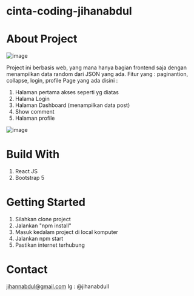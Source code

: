 # cinta-coding-jihanabdul

# About Project
![image](https://user-images.githubusercontent.com/73427229/204078760-fc56c570-0b7c-4dfc-8579-e8c8b854eb32.png)

Project ini berbasis web, yang mana hanya bagian frontend saja dengan menampilkan data random dari JSON yang ada.
Fitur yang : paginantion, collapse, login, profile
Page yang ada disini :
1. Halaman pertama akses seperti yg diatas
2. Halama Login
3. Halaman Dashboard (menampilkan data post)
4. Show comment
5. Halaman profile

![image](https://user-images.githubusercontent.com/73427229/204078997-8121f520-b31d-4e82-9e80-5c9fb2c7dec6.png)

# Build With
1. React JS
2. Bootstrap 5

# Getting Started

1. Silahkan clone project
2. Jalankan "npm install"
3. Masuk kedalam project di local komputer
4. Jalankan npm start
5. Pastikan internet terhubung

# Contact
jihannabdul@gmail.com
Ig : @jihanabdull
